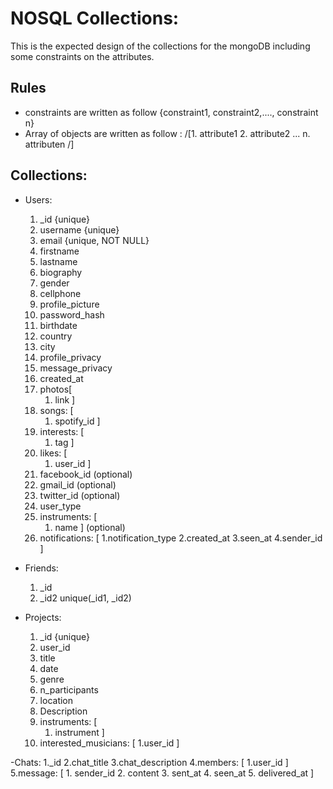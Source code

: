 # NOSQL Collections: 

This is the expected design of the collections for the mongoDB including some constraints on the attributes.

## Rules

- constraints are written as follow {constraint1, constraint2,...., constraint n}
- Array of objects are written as follow : /[1. attribute1 2. attribute2 ... n. attributen /]

## Collections:

- Users: 
	1. _id {unique}
	2. username {unique}
	3. email {unique, NOT NULL}
	4. firstname
	5. lastname 
	6. biography
	7. gender
	8. cellphone
	9. profile_picture
	10. password_hash
	11. birthdate
	12. country
	13. city
	14. profile_privacy
	15. message_privacy
	16. created_at
	17. photos\[
		1. link	
	    \]
	18. songs: \[
		1. spotify_id 
	    \]
	19. interests: \[
		1. tag
	\]
	20. likes: \[
		1. user_id
	\]
	21. facebook_id (optional)
	22. gmail_id (optional)
	23. twitter_id (optional)
	24. user_type
	25. instruments: \[
		1. name
	\] (optional)
	26. notifications: \[
		1.notification_type
		2.created_at
		3.seen_at
		4.sender_id
	\]


- Friends: 
	1. _id
	2. _id2 
unique(_id1, _id2)

- Projects: 
	1. _id {unique}
	2. user_id
	3. title
	4. date
	5. genre
	6. n_participants
	7. location
	8. Description
	9. instruments: \[
		1. instrument
	\]
	10. interested_musicians: \[
		1.user_id
	\]

-Chats: 
	1._id
	2.chat_title
	3.chat_description
	4.members: \[
		1.user_id
	\] 
	5.message: \[
		1. sender_id
		2. content
		3. sent_at
		4. seen_at
		5. delivered_at
	\]
	